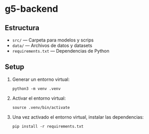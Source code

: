 # g5-backend

## Estructura
- `src/` — Carpeta para modelos y scrips
- `data/` — Archivos de datos y datasets
- `requirements.txt` — Dependencias de Python

## Setup
1. Generar un entorno virtual:
   ```
   python3 -m venv .venv
   ```
2. Activar el entorno virtual:
    ```
    source .venv/bin/activate
    ```
3. Una vez activado el entorno virtual, instalar las dependencias:
   ```
   pip install -r requirements.txt
   ```
